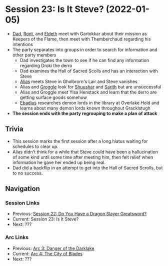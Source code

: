 # Session 23: Is It Steve? (2022-01-05)
* [Dad](../../characters/pcs/dad.md), [Ront](../../characters/party/ront.md), and [Eldeth](../../characters/party/eldeth.md) meet with Gartokkar about their mission as Keepers of the Flame, then meet with Themberchaud regarding his intentions
* The party separates into groups in order to search for information and other party members
    * Dad investigates the town to see if he can find any information regarding Droki the derro
    * Dad examines the Hall of Sacred Scolls and has an interaction with Steve
    * [Alias](../../characters/pcs/alias.md) meets Steve in Gholbrorn's Lair and Steve vanishes
    * Alias and [Groggle](../../characters/pcs/groggle.md) look for [Shuushar](../../characters/party/shuushar.md) and [Sarith](../../characters/party/sarith.md) but are unsuccessful
    * Alias and Groggle meet Ylsa Henstack and learn that the derro are getting surface goods somehow
    * [Ebadius](../../characters/pcs/ebadius.md) researches demon lords in the library at Overlake Hold and learns about many demon lords known throughout Gracklstugh
* **The session ends with the party regrouping to make a plan of attack**

## Trivia
* This session marks the first session after a long hiatus waiting for schedules to clear up.
* Alias didn't think for a while that Steve could have been a hallucination of some kind until some time after meeting him, then felt relief when information he gave her ended up being real.
* Dad did a backflip in an attempt to get into the Hall of Sacred Scrolls, but to no success.

## Navigation
### Session Links
* Previous: [Session 22: Do You Have a Dragon Slayer Greatsword?](session22-2021-07-14.md)
* Current: Session 23: Is It Steve?
* Next: ???

### Arc Links
* Previous: [Arc 3: Danger of the Darklake](../arc03/info.md)
* Current: [Arc 4: The City of Blades](info.md)
* Next: ???
